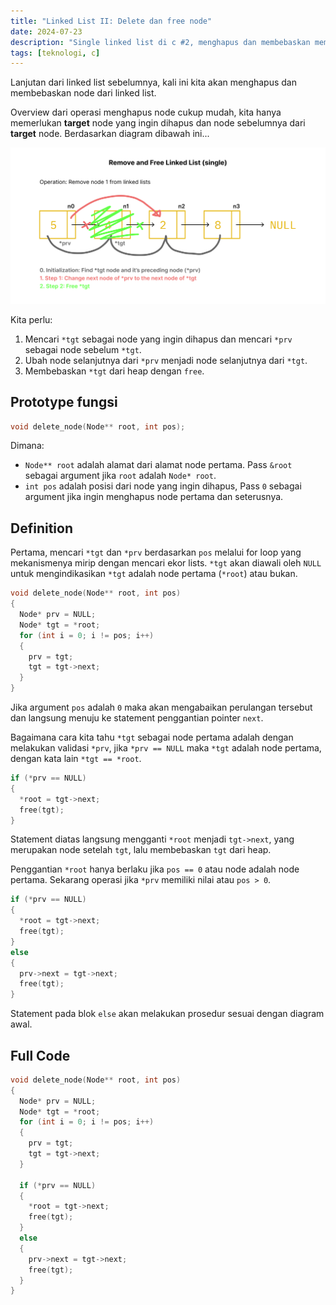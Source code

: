 ```yaml
---
title: "Linked List II: Delete dan free node"
date: 2024-07-23
description: "Single linked list di c #2, menghapus dan membebaskan memori node"
tags: [teknologi, c]
---
```


Lanjutan dari linked list sebelumnya, kali ini kita akan menghapus dan membebaskan node dari linked list.

Overview dari operasi menghapus node cukup mudah, kita hanya memerlukan **target** node yang ingin dihapus dan node sebelumnya dari **target** node. Berdasarkan diagram dibawah ini...

![lld](img/img01.png "Diagram overview operasi")

Kita perlu:

1. Mencari `*tgt` sebagai node yang ingin dihapus dan mencari `*prv` sebagai node sebelum `*tgt`.
2. Ubah node selanjutnya dari `*prv` menjadi node selanjutnya dari `*tgt`.
3. Membebaskan `*tgt` dari heap dengan `free`.

## Prototype fungsi

```c
void delete_node(Node** root, int pos);
```

Dimana:
- `Node** root` adalah alamat dari alamat node pertama. Pass `&root` sebagai argument jika `root` adalah `Node* root`.
- `int pos` adalah posisi dari node yang ingin dihapus, Pass `0` sebagai argument jika ingin menghapus node pertama dan seterusnya.

## Definition

Pertama, mencari `*tgt` dan `*prv` berdasarkan `pos` melalui for loop yang mekanismenya mirip dengan mencari ekor lists. `*tgt` akan diawali oleh `NULL` untuk mengindikasikan `*tgt` adalah node pertama (`*root`) atau bukan.

```c
void delete_node(Node** root, int pos)
{
  Node* prv = NULL;
  Node* tgt = *root;
  for (int i = 0; i != pos; i++)
  {
    prv = tgt;
    tgt = tgt->next;
  }
}
```

Jika argument `pos` adalah `0` maka akan mengabaikan perulangan tersebut dan langsung menuju ke statement penggantian pointer `next`.

Bagaimana cara kita tahu `*tgt` sebagai node pertama adalah dengan melakukan validasi `*prv`, jika `*prv == NULL` maka `*tgt` adalah node pertama, dengan kata lain `*tgt == *root`.

```c
if (*prv == NULL)
{
  *root = tgt->next;
  free(tgt);
}
```

Statement diatas langsung mengganti `*root` menjadi `tgt->next`, yang merupakan node setelah `tgt`, lalu membebaskan `tgt` dari heap.

Penggantian `*root` hanya berlaku jika `pos == 0` atau node adalah node pertama. Sekarang operasi jika `*prv` memiliki nilai atau `pos > 0`.

```c
if (*prv == NULL)
{
  *root = tgt->next;
  free(tgt);
}
else
{
  prv->next = tgt->next;
  free(tgt);
}
```

Statement pada blok `else` akan melakukan prosedur sesuai dengan diagram awal.

## Full Code

```c
void delete_node(Node** root, int pos)
{
  Node* prv = NULL;
  Node* tgt = *root;
  for (int i = 0; i != pos; i++)
  {
    prv = tgt;
    tgt = tgt->next;
  }

  if (*prv == NULL)
  {
    *root = tgt->next;
    free(tgt);
  }
  else
  {
    prv->next = tgt->next;
    free(tgt);
  }
}
```
